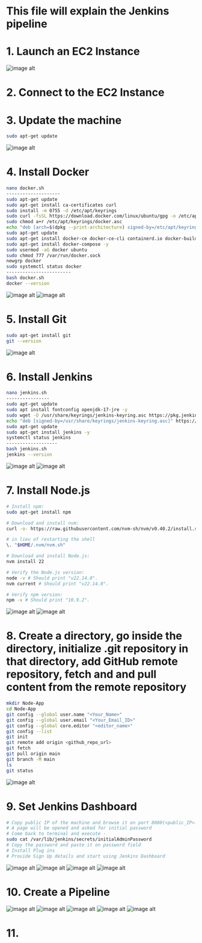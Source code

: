 # This file will explain the Jenkins pipeline

# 1. Launch an EC2 Instance
![image alt](https://github.com/souravhajra123/ElevateLabTask1/blob/4069f2f7b345603fedbc8be692ee65c03cb1e923/Jenkins_images/1.JPG)
# 2. Connect to the EC2 Instance
# 3. Update the machine
```bash
sudo apt-get update
```
![image alt](https://github.com/souravhajra123/ElevateLabTask1/blob/4069f2f7b345603fedbc8be692ee65c03cb1e923/Jenkins_images/2.JPG)

# 4. Install Docker
```bash
nano docker.sh
--------------------
sudo apt-get update
sudo apt-get install ca-certificates curl
sudo install -m 0755 -d /etc/apt/keyrings
sudo curl -fsSL https://download.docker.com/linux/ubuntu/gpg -o /etc/apt/keyrings/docker.asc
sudo chmod a+r /etc/apt/keyrings/docker.asc
echo "deb [arch=$(dpkg --print-architecture) signed-by=/etc/apt/keyrings/docker.asc] https://download.docker.com/linux/ubuntu $(. /etc/os-release && echo "$VERSION_CODENAME") stable" | sudo tee /etc/apt/sources.list.d/docker.list > /dev/null
sudo apt-get update
sudo apt-get install docker-ce docker-ce-cli containerd.io docker-buildx-plugin docker-compose-plugin -y
sudo apt-get install docker-compose -y
sudo usermod -aG docker ubuntu
sudo chmod 777 /var/run/docker.sock
newgrp docker
sudo systemctl status docker
------------------------
bash docker.sh
docker --version
```
![image alt](https://github.com/souravhajra123/ElevateLabTask1/blob/4069f2f7b345603fedbc8be692ee65c03cb1e923/Jenkins_images/3.JPG)
![image alt](https://github.com/souravhajra123/ElevateLabTask1/blob/4069f2f7b345603fedbc8be692ee65c03cb1e923/Jenkins_images/4.JPG)

# 5. Install Git
```bash
sudo apt-get install git
git --version
```
![image alt](https://github.com/souravhajra123/ElevateLabTask1/blob/4069f2f7b345603fedbc8be692ee65c03cb1e923/Jenkins_images/5.JPG)

# 6. Install Jenkins
```bash
nano jenkins.sh
----------------
sudo apt-get update
sudo apt install fontconfig openjdk-17-jre -y
sudo wget -O /usr/share/keyrings/jenkins-keyring.asc https://pkg.jenkins.io/debian-stable/jenkins.io-2023.key
echo "deb [signed-by=/usr/share/keyrings/jenkins-keyring.asc]" https://pkg.jenkins.io/debian-stable binary/ | sudo tee /etc/apt/sources.list.d/jenkins.list > /dev/null
sudo apt-get update
sudo apt-get install jenkins -y
systemctl status jenkins
-------------------
bash jenkins.sh
jenkins --version
```
![image alt](https://github.com/souravhajra123/ElevateLabTask1/blob/4069f2f7b345603fedbc8be692ee65c03cb1e923/Jenkins_images/6.JPG)
![image alt](https://github.com/souravhajra123/ElevateLabTask1/blob/4069f2f7b345603fedbc8be692ee65c03cb1e923/Jenkins_images/7.JPG)

# 7. Install Node.js
```bash
# Install npm:
sudo apt-get install npm

# Download and install nvm:
curl -o- https://raw.githubusercontent.com/nvm-sh/nvm/v0.40.2/install.sh | bash

# in lieu of restarting the shell
\. "$HOME/.nvm/nvm.sh"

# Download and install Node.js:
nvm install 22

# Verify the Node.js version:
node -v # Should print "v22.14.0".
nvm current # Should print "v22.14.0".

# Verify npm version:
npm -v # Should print "10.9.2".
```
![image alt](https://github.com/souravhajra123/ElevateLabTask1/blob/4069f2f7b345603fedbc8be692ee65c03cb1e923/Jenkins_images/8.JPG)
![image alt](https://github.com/souravhajra123/ElevateLabTask1/blob/4069f2f7b345603fedbc8be692ee65c03cb1e923/Jenkins_images/9.JPG)

# 8. Create a directory, go inside the directory, initialize .git repository in that directory, add GitHub remote repository, fetch and and pull content from the remote repository
```bash
mkdir Node-App
cd Node-App
git config --global user.name "<Your_Name>"
git config --global user.email "<Your_Email_ID>"
git config --global core.editor "<editor_name>"
git config --list
git init
git remote add origin <github_repo_url>
git fetch
git pull origin main
git branch -M main
ls
git status
```
![image alt](https://github.com/souravhajra123/ElevateLabTask1/blob/4069f2f7b345603fedbc8be692ee65c03cb1e923/Jenkins_images/10.JPG)

# 9. Set Jenkins Dashboard
```bash
# Copy public IP of the machine and browse it on port 8080(<public_IP>:8080)
# A page will be opened and asked for initial password
# Come back to terminal and execute -
sudo cat /var/lib/jenkins/secrets/initialAdminPassword
# Copy the password and paste it on password field
# Install Plug ins
# Provide Sign Up details and start using Jenkins Dashboard
```
![image alt](https://github.com/souravhajra123/ElevateLabTask1/blob/4069f2f7b345603fedbc8be692ee65c03cb1e923/Jenkins_images/11.JPG)
![image alt](https://github.com/souravhajra123/ElevateLabTask1/blob/4069f2f7b345603fedbc8be692ee65c03cb1e923/Jenkins_images/12.JPG)
![image alt](https://github.com/souravhajra123/ElevateLabTask1/blob/4069f2f7b345603fedbc8be692ee65c03cb1e923/Jenkins_images/13.JPG)
![image alt](https://github.com/souravhajra123/ElevateLabTask1/blob/4069f2f7b345603fedbc8be692ee65c03cb1e923/Jenkins_images/14.JPG)

# 10. Create a Pipeline
![image alt](https://github.com/souravhajra123/ElevateLabTask1/blob/4069f2f7b345603fedbc8be692ee65c03cb1e923/Jenkins_images/14.JPG)
![image alt](https://github.com/souravhajra123/ElevateLabTask1/blob/4069f2f7b345603fedbc8be692ee65c03cb1e923/Jenkins_images/15.JPG)
![image alt](https://github.com/souravhajra123/ElevateLabTask1/blob/4069f2f7b345603fedbc8be692ee65c03cb1e923/Jenkins_images/16.JPG)
![image alt](https://github.com/souravhajra123/ElevateLabTask1/blob/4069f2f7b345603fedbc8be692ee65c03cb1e923/Jenkins_images/17.JPG)
![image alt](https://github.com/souravhajra123/ElevateLabTask1/blob/4069f2f7b345603fedbc8be692ee65c03cb1e923/Jenkins_images/18.JPG)

# 11. 
























